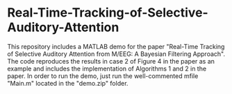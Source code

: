 # Real-Time-Tracking-of-Selective-Auditory-Attention
This repository includes a MATLAB demo for the paper "Real-Time Tracking of Selective Auditory Attention from M/EEG: A Bayesian Filtering Approach". The code reproduces the results in case 2 of Figure 4 in the paper as an example and includes the implementation of Algorithms 1 and 2 in the paper. In order to run the demo, just run the well-commented mfile "Main.m" located in the "demo.zip" folder.
